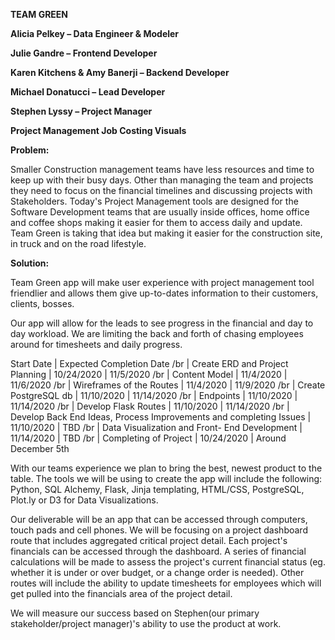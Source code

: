 **TEAM GREEN**

**Alicia Pelkey – Data Engineer &amp; Modeler**

**Julie Gandre – Frontend Developer**

**Karen Kitchens &amp; Amy Banerji – Backend Developer**

**Michael Donatucci – Lead Developer**

**Stephen Lyssy – Project Manager**

**Project Management Job Costing Visuals**

**Problem:**

Smaller Construction management teams have less resources and time to keep up with their busy days. Other than managing the team and projects they need to focus on the financial timelines and discussing projects with Stakeholders. Today&#39;s Project Management tools are designed for the Software Development teams that are usually inside offices, home office and coffee shops making it easier for them to access daily and update. Team Green is taking that idea but making it easier for the construction site, in truck and on the road lifestyle.

**Solution:**

Team Green app will make user experience with project management tool friendlier and allows them give up-to-dates information to their customers, clients, bosses.

Our app will allow for the leads to see progress in the financial and day to day workload. We are limiting the back and forth of chasing employees around for timesheets and daily progress.


Start Date | Expected Completion Date /br
| Create ERD and Project Planning | 10/24/2020 | 11/5/2020 /br
| Content Model | 11/4/2020 | 11/6/2020 /br
| Wireframes of the Routes | 11/4/2020 | 11/9/2020 /br
| Create PostgreSQL db | 11/10/2020 | 11/14/2020 /br
| Endpoints | 11/10/2020 | 11/14/2020 /br
| Develop Flask Routes | 11/10/2020 | 11/14/2020 /br
| Develop Back End Ideas, Process Improvements and completing Issues | 11/10/2020 | TBD /br
| Data Visualization and Front- End Development | 11/14/2020 | TBD /br
| Completing of Project | 10/24/2020 | Around December 5th

With our teams experience we plan to bring the best, newest product to the table. The tools we will be using to create the app will include the following: Python, SQL Alchemy, Flask, Jinja templating, HTML/CSS, PostgreSQL, Plot.ly or D3 for Data Visualizations.

Our deliverable will be an app that can be accessed through computers, touch pads and cell phones. We will be focusing on a project dashboard route that includes aggregated critical project detail. Each project&#39;s financials can be accessed through the dashboard. A series of financial calculations will be made to assess the project&#39;s current financial status (eg. whether it is under or over budget, or a change order is needed). Other routes will include the ability to update timesheets for employees which will get pulled into the financials area of the project detail.

We will measure our success based on Stephen(our primary stakeholder/project manager)&#39;s ability to use the product at work.
